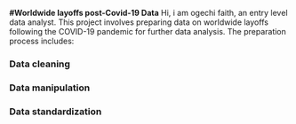 **#Worldwide layoffs post-Covid-19 Data**
Hi, i am ogechi faith, an entry level data analyst.
This project involves preparing data on worldwide layoffs following  the COVID-19 pandemic for further data analysis.
The preparation process includes:
### Data cleaning
### Data manipulation
### Data standardization

